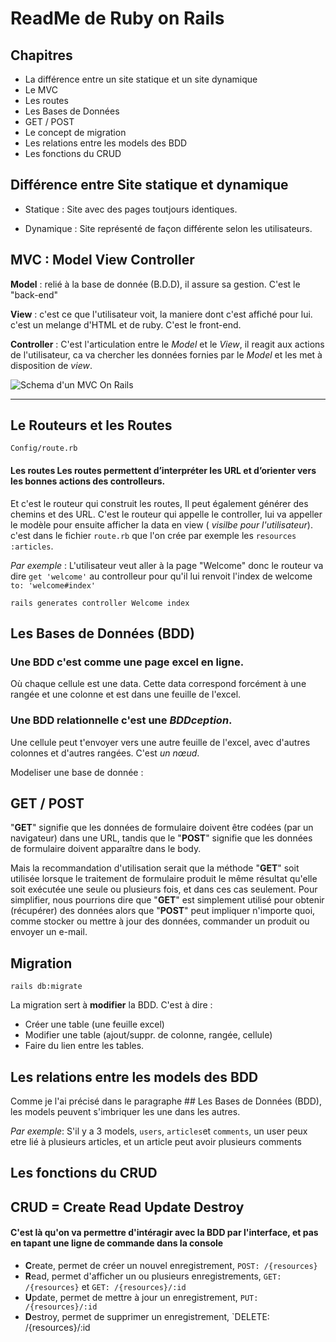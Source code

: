 # ReadMe de Ruby on Rails

## Chapitres

+ La différence entre un site statique et un site dynamique
+ Le MVC
+ Les routes
+ Les Bases de Données
+ GET / POST
+ Le concept de migration
+ Les relations entre les models des BDD
+ Les fonctions du CRUD

## Différence entre Site statique et dynamique

+ Statique : Site avec des pages toutjours identiques.


+ Dynamique : Site représenté de façon différente selon les utilisateurs.

## MVC : Model View Controller

**Model** : relié à la base de donnée (B.D.D), il assure sa gestion. C'est le "back-end"

**View** : c'est ce que l'utilisateur voit, la maniere dont c'est affiché pour lui. c'est un melange d'HTML et de ruby. C'est le front-end.

**Controller** : C'est l'articulation entre le *Model* et le *View*, il reagit aux actions de l'utilisateur, ca va chercher les données fornies par le *Model* et les met à disposition de *view*.  


![Schema d'un MVC On Rails](https://softcover.s3.amazonaws.com/636/ruby_on_rails_tutorial_4th_edition/images/figures/mvc_detailed.png)
****


## Le Routeurs et les Routes

`Config/route.rb`

#### Les routes Les routes permettent d’interpréter les URL et d’orienter vers les bonnes actions des controlleurs.
Et c'est le routeur qui construit les routes, Il peut également générer des chemins et des URL.
C'est le routeur qui appelle le controller, lui va appeller le modèle pour ensuite afficher la data en view ( *visilbe pour l'utilisateur*). c'est dans le fichier `route.rb` que l'on crée par exemple les `resources :articles`. 

*Par exemple* : L'utilisateur veut aller à la page "Welcome" donc le routeur va dire `get 'welcome'` au controlleur pour qu'il lui renvoit l'index de welcome `to: 'welcome#index'`  
  
`rails generates controller Welcome index`


## Les Bases de Données (BDD)

### Une BDD c'est comme une page excel en ligne.
Où chaque cellule est une data. Cette data correspond forcément à une rangée et une colonne et est dans une feuille de l'excel.

### Une BDD relationnelle c'est une *BDDception*.
Une cellule peut t'envoyer vers une autre feuille de l'excel, avec d'autres colonnes et  d'autres rangées. C'est *un nœud*. 

Modeliser une base de donnée :


## GET / POST

"**GET**" signifie que les données de formulaire doivent être codées (par un navigateur) dans une URL, 
tandis que le "**POST**" signifie que les données de formulaire doivent apparaître dans le body.

Mais la recommandation d'utilisation serait que la méthode "**GET**" soit utilisée lorsque le traitement de formulaire produit le même résultat qu'elle soit exécutée une seule ou plusieurs fois, et dans ces cas seulement. Pour simplifier, nous pourrions dire que "**GET**" est simplement utilisé pour obtenir (récupérer) des données alors que "**POST**" peut impliquer n'importe quoi, comme stocker ou mettre à jour des données, commander un produit ou envoyer un e-mail.
 

## Migration

`rails db:migrate`

La migration sert à **modifier** la BDD. C'est à dire :
- Créer une table (une feuille excel)
- Modifier une table (ajout/suppr. de colonne, rangée, cellule)
- Faire du lien entre les tables.

## Les relations entre les models des BDD

Comme je l'ai précisé dans le paragraphe ## Les Bases de Données (BDD), les models peuvent s'imbriquer les une dans les autres.

*Par exemple*: S'il y a 3 models, `users`, `articles`et `comments`, un user peux etre lié à plusieurs articles, et un article peut avoir plusieurs comments


## Les fonctions du CRUD

## CRUD = Create Read Update Destroy

#### C'est là qu'on va permettre d'intéragir avec la BDD par l'interface, et pas en tapant une ligne de commande dans la console

- **C**reate, permet de créer un nouvel enregistrement, `POST: /{resources}`
- **R**ead, permet d'afficher un ou plusieurs enregistrements, `GET: /{resources}` et `GET: /{resources}/:id`
- **U**pdate, permet de mettre à jour un enregistrement, `PUT: /{resources}/:id`
- **D**estroy, permet de supprimer un enregistrement, `DELETE: /{resources}/:id


















